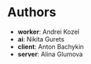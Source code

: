 # Authors

- **worker**: Andrei Kozel
- **ai**: Nikita Gurets
- **client**: Anton Bachykin
- **server**: Alina Glumova
